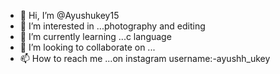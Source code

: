 - 👋 Hi, I’m @Ayushukey15
- 👀 I’m interested in ...photography and editing 
- 🌱 I’m currently learning ...c language 
- 💞️ I’m looking to collaborate on ...
- 📫 How to reach me ...on instagram username:-ayushh_ukey

<!---
Ayushukey15/Ayushukey15 is a ✨ special ✨ repository because its `README.md` (this file) appears on your GitHub profile.
You can click the Preview link to take a look at your changes.
--->
